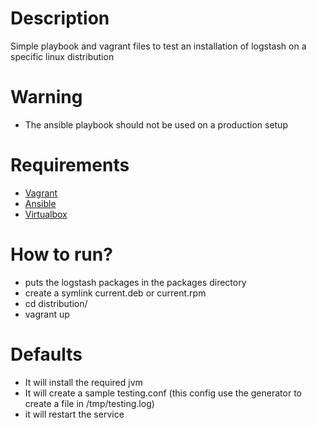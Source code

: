 # Description
Simple playbook and vagrant files to test an installation of logstash on a specific linux distribution

# Warning
- The ansible playbook should not be used on a production setup

# Requirements
- [Vagrant](http://vagrantup.com)
- [Ansible](http://ansibleworks.com)
- [Virtualbox](http://virtualbox.org)

# How to run?
- puts the logstash packages in the packages directory
- create a symlink current.deb or current.rpm
- cd distribution/
- vagrant up

# Defaults
- It will install the required jvm
- It will create a sample testing.conf (this config use the generator to create a file in /tmp/testing.log)
- it will restart the service

